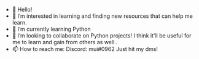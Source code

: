- 👋 Hello!
- 👀 I’m interested in learning and finding new resources that can help me learn.  
- 🌱 I’m currently learning Python
- 💞️ I’m looking to collaborate on Python projects! I think it'll be useful for me to learn and gain from others as well .
- 📫 How to reach me: 
  Discord:  mui#0962 
  Just hit my dms! 

<!---
muichii/muichii is a ✨ special ✨ repository because its `README.md` (this file) appears on your GitHub profile.
You can click the Preview link to take a look at your changes.
--->
